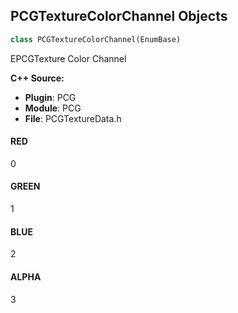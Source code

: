 ## PCGTextureColorChannel Objects

```python
class PCGTextureColorChannel(EnumBase)
```

EPCGTexture Color Channel

**C++ Source:**

- **Plugin**: PCG
- **Module**: PCG
- **File**: PCGTextureData.h

<a id="unreal.PCGTextureColorChannel.RED"></a>

#### RED

0

<a id="unreal.PCGTextureColorChannel.GREEN"></a>

#### GREEN

1

<a id="unreal.PCGTextureColorChannel.BLUE"></a>

#### BLUE

2

<a id="unreal.PCGTextureColorChannel.ALPHA"></a>

#### ALPHA

3

<a id="unreal.PCGTextureDensityFunction"></a>
